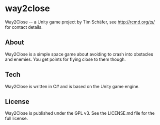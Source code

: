 # way2close
Way2Close -- a Unity game project by Tim Schäfer, see http://rcmd.org/ts/ for contact details.

## About
Way2Close is a simple space game about avoiding to crash into obstacles and enemies. You get points for flying close to them though.

## Tech
Way2Close is written in C# and is based on the Unity game engine.

## License
Way2Close is published under the GPL v3. See the LICENSE.md file for the full license.
